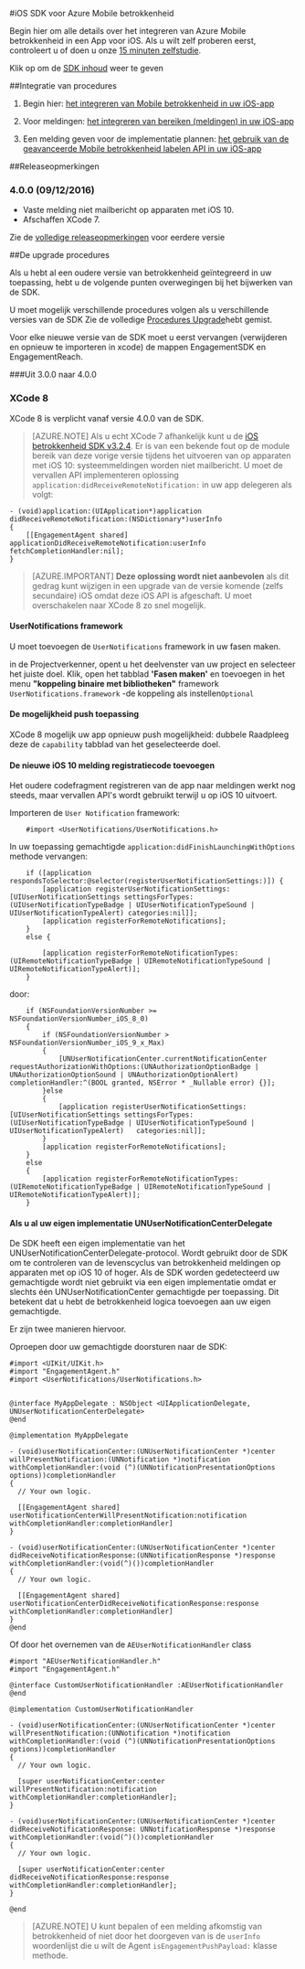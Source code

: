 <properties
    pageTitle="Azure Mobile betrokkenheid iOS SDK overzicht | Microsoft Azure"
    description="Meest recente updates en procedures voor iOS SDK voor Azure Mobile betrokkenheid"
    services="mobile-engagement"
    documentationCenter="mobile"
    authors="piyushjo"
    manager="erikre"
    editor="" />

<tags
    ms.service="mobile-engagement"
    ms.workload="mobile"
    ms.tgt_pltfrm="mobile-ios"
    ms.devlang="objective-c"
    ms.topic="article"
    ms.date="09/14/2016"
    ms.author="piyushjo" />

#<a name="ios-sdk-for-azure-mobile-engagement"></a>iOS SDK voor Azure Mobile betrokkenheid

Begin hier om alle details over het integreren van Azure Mobile betrokkenheid in een App voor iOS. Als u wilt zelf proberen eerst, controleert u of doen u onze [15 minuten zelfstudie](mobile-engagement-ios-get-started.md).

Klik op om de [SDK inhoud](mobile-engagement-ios-sdk-content.md) weer te geven

##<a name="integration-procedures"></a>Integratie van procedures
1. Begin hier: [het integreren van Mobile betrokkenheid in uw iOS-app](mobile-engagement-ios-integrate-engagement.md)

2. Voor meldingen: [het integreren van bereiken (meldingen) in uw iOS-app](mobile-engagement-ios-integrate-engagement-reach.md)

3. Een melding geven voor de implementatie plannen: [het gebruik van de geavanceerde Mobile betrokkenheid labelen API in uw iOS-app](mobile-engagement-ios-use-engagement-api.md)


##<a name="release-notes"></a>Releaseopmerkingen

### <a name="400-09122016"></a>4.0.0 (09/12/2016)

-   Vaste melding niet mailbericht op apparaten met iOS 10.
-   Afschaffen XCode 7.

Zie de [volledige releaseopmerkingen](mobile-engagement-ios-release-notes.md) voor eerdere versie

##<a name="upgrade-procedures"></a>De upgrade procedures

Als u hebt al een oudere versie van betrokkenheid geïntegreerd in uw toepassing, hebt u de volgende punten overwegingen bij het bijwerken van de SDK.

U moet mogelijk verschillende procedures volgen als u verschillende versies van de SDK Zie de volledige [Procedures Upgrade](mobile-engagement-ios-upgrade-procedure.md)hebt gemist.

Voor elke nieuwe versie van de SDK moet u eerst vervangen (verwijderen en opnieuw te importeren in xcode) de mappen EngagementSDK en EngagementReach.

###<a name="from-300-to-400"></a>Uit 3.0.0 naar 4.0.0

### <a name="xcode-8"></a>XCode 8
XCode 8 is verplicht vanaf versie 4.0.0 van de SDK.

> [AZURE.NOTE] Als u echt XCode 7 afhankelijk kunt u de [iOS betrokkenheid SDK v3.2.4](https://aka.ms/r6oouh). Er is van een bekende fout op de module bereik van deze vorige versie tijdens het uitvoeren van op apparaten met iOS 10: systeemmeldingen worden niet mailbericht. U moet de vervallen API implementeren oplossing `application:didReceiveRemoteNotification:` in uw app delegeren als volgt:

    - (void)application:(UIApplication*)application
    didReceiveRemoteNotification:(NSDictionary*)userInfo
    {
        [[EngagementAgent shared] applicationDidReceiveRemoteNotification:userInfo fetchCompletionHandler:nil];
    }

> [AZURE.IMPORTANT] **Deze oplossing wordt niet aanbevolen** als dit gedrag kunt wijzigen in een upgrade van de versie komende (zelfs secundaire) iOS omdat deze iOS API is afgeschaft. U moet overschakelen naar XCode 8 zo snel mogelijk.

#### <a name="usernotifications-framework"></a>UserNotifications framework
U moet toevoegen de `UserNotifications` framework in uw fasen maken.

in de Projectverkenner, opent u het deelvenster van uw project en selecteer het juiste doel. Klik, open het tabblad **'Fasen maken'** en toevoegen in het menu **"koppeling binaire met bibliotheken"** framework `UserNotifications.framework` -de koppeling als instellen`Optional`

#### <a name="application-push-capability"></a>De mogelijkheid push toepassing
XCode 8 mogelijk uw app opnieuw push mogelijkheid: dubbele Raadpleeg deze de `capability` tabblad van het geselecteerde doel.

#### <a name="add-the-new-ios-10-notification-registration-code"></a>De nieuwe iOS 10 melding registratiecode toevoegen
Het oudere codefragment registreren van de app naar meldingen werkt nog steeds, maar vervallen API's wordt gebruikt terwijl u op iOS 10 uitvoert. 

Importeren de `User Notification` framework:

        #import <UserNotifications/UserNotifications.h>

In uw toepassing gemachtigde `application:didFinishLaunchingWithOptions` methode vervangen:

        if ([application respondsToSelector:@selector(registerUserNotificationSettings:)]) {
            [application registerUserNotificationSettings:[UIUserNotificationSettings settingsForTypes:(UIUserNotificationTypeBadge | UIUserNotificationTypeSound | UIUserNotificationTypeAlert) categories:nil]];
            [application registerForRemoteNotifications];
        }
        else {

            [application registerForRemoteNotificationTypes:(UIRemoteNotificationTypeBadge | UIRemoteNotificationTypeSound | UIRemoteNotificationTypeAlert)];
        }

door:

        if (NSFoundationVersionNumber >= NSFoundationVersionNumber_iOS_8_0)
        {
            if (NSFoundationVersionNumber > NSFoundationVersionNumber_iOS_9_x_Max)
            {
                [UNUserNotificationCenter.currentNotificationCenter requestAuthorizationWithOptions:(UNAuthorizationOptionBadge | UNAuthorizationOptionSound | UNAuthorizationOptionAlert) completionHandler:^(BOOL granted, NSError * _Nullable error) {}];
            }else
            {
                [application registerUserNotificationSettings:[UIUserNotificationSettings settingsForTypes:(UIUserNotificationTypeBadge | UIUserNotificationTypeSound | UIUserNotificationTypeAlert)   categories:nil]];
            }
            [application registerForRemoteNotifications];
        }
        else
        {
            [application registerForRemoteNotificationTypes:(UIRemoteNotificationTypeBadge | UIRemoteNotificationTypeSound | UIRemoteNotificationTypeAlert)];
        }

#### <a name="if-you-already-have-your-own-unusernotificationcenterdelegate-implementation"></a>Als u al uw eigen implementatie UNUserNotificationCenterDelegate

De SDK heeft een eigen implementatie van het UNUserNotificationCenterDelegate-protocol. Wordt gebruikt door de SDK om te controleren van de levenscyclus van betrokkenheid meldingen op apparaten met op iOS 10 of hoger. Als de SDK worden gedetecteerd uw gemachtigde wordt niet gebruikt via een eigen implementatie omdat er slechts één UNUserNotificationCenter gemachtigde per toepassing. Dit betekent dat u hebt de betrokkenheid logica toevoegen aan uw eigen gemachtigde.

Er zijn twee manieren hiervoor.

Oproepen door uw gemachtigde doorsturen naar de SDK:

    #import <UIKit/UIKit.h>
    #import "EngagementAgent.h"
    #import <UserNotifications/UserNotifications.h>


    @interface MyAppDelegate : NSObject <UIApplicationDelegate, UNUserNotificationCenterDelegate>
    @end

    @implementation MyAppDelegate

    - (void)userNotificationCenter:(UNUserNotificationCenter *)center willPresentNotification:(UNNotification *)notification withCompletionHandler:(void (^)(UNNotificationPresentationOptions options))completionHandler
    {
      // Your own logic.

      [[EngagementAgent shared] userNotificationCenterWillPresentNotification:notification withCompletionHandler:completionHandler]
    }

    - (void)userNotificationCenter:(UNUserNotificationCenter *)center didReceiveNotificationResponse:(UNNotificationResponse *)response withCompletionHandler:(void(^)())completionHandler
    {
      // Your own logic.

      [[EngagementAgent shared] userNotificationCenterDidReceiveNotificationResponse:response withCompletionHandler:completionHandler]
    }
    @end

Of door het overnemen van de `AEUserNotificationHandler` class

    #import "AEUserNotificationHandler.h"
    #import "EngagementAgent.h"

    @interface CustomUserNotificationHandler :AEUserNotificationHandler
    @end

    @implementation CustomUserNotificationHandler

    - (void)userNotificationCenter:(UNUserNotificationCenter *)center willPresentNotification:(UNNotification *)notification withCompletionHandler:(void (^)(UNNotificationPresentationOptions options))completionHandler
    {
      // Your own logic.

      [super userNotificationCenter:center willPresentNotification:notification withCompletionHandler:completionHandler];
    }

    - (void)userNotificationCenter:(UNUserNotificationCenter *)center didReceiveNotificationResponse: UNNotificationResponse *)response withCompletionHandler:(void(^)())completionHandler
    {
      // Your own logic.

      [super userNotificationCenter:center didReceiveNotificationResponse:response withCompletionHandler:completionHandler];
    }

    @end

> [AZURE.NOTE] U kunt bepalen of een melding afkomstig van betrokkenheid of niet door het doorgeven van is de `userInfo` woordenlijst die u wilt de Agent `isEngagementPushPayload:` klasse methode.